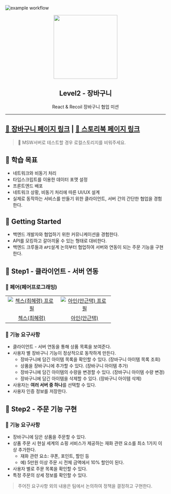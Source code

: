 ![example workflow](https://github.com/hyeryongchoi/react-shopping-cart-prod/actions/workflows/deploy.yml/badge.svg)

<p align="middle" >
  <img src="https://techcourse-storage.s3.ap-northeast-2.amazonaws.com/3e6c6f30b11d4b098b5a3e81be19ce3a" width="200px" alt="">
</p>
<h2 align="middle">Level2 - 장바구니</h2>
<p align="middle">React & Recoil 장바구니 협업 미션</p>
</p>

---

## [🛒 장바구니 페이지 링크](https://hyeryongchoi.github.io/react-shopping-cart-prod/) | [📕 스토리북 페이지 링크](https://hyeryongchoi.github.io/react-shopping-cart-prod/storybook)

> 📢 MSW서버로 테스트할 경우 로컬스토리지를 비워주세요.

## 📍 학습 목표

- 네트워크와 비동기 처리
- 타입스크립트를 이용한 데이터 포맷 설정
- 프론트엔드 배포
- 네트워크 상황, 비동기 처리에 따른 UI/UX 설계
- 실제로 동작하는 서비스를 만들기 위한 클라이언트, 서버 간의 간단한 협업을 경험한다.

## 🚀 Getting Started

- 백엔드 개발자와 협업하기 위한 커뮤니케이션을 경험한다.
- API를 모킹하고 갈아끼울 수 있는 형태로 대비한다.
- 백엔드 크루들과 `API`설계 논의부터 협업하여 서버와 연동이 되는 주문 기능을 구현한다.

## 🚀 Step1 - 클라이언트 - 서버 연동

### 🙏 페어(페어프로그래밍)

<table>
  <tr>
    <td align="center" width="150px">
      <a href="https://github.com/HyeryongChoi" target="_blank">
        <img src="https://avatars.githubusercontent.com/u/24777828?v=4" alt="첵스(최혜령) 프로필" />
      </a>
    </td>
    <td align="center" width="150px">
      <a href="https://github.com/geuntaek1013" target="_blank">
        <img src="https://avatars.githubusercontent.com/u/95906910?v=4" alt="아인(안근택) 프로필" />
      </a>
    </td>
  </tr>
  <tr>
    <td align="center">
      <a href="https://github.com/HyeryongChoi" target="_blank">
        첵스(최혜령)
      </a>
    </td>
    <td align="center">
      <a href="https://github.com/geuntaek1013" target="_blank">
        아인(안근택)
      </a>
    </td>
  </tr>
</table>

### 📝 기능 요구사항

- 클라이언트 - 서버 연동을 통해 상품 목록을 보여준다.
- 사용자 별 장바구니 기능이 정상적으로 동작하게 만든다.
  - 장바구니에 담긴 아이템 목록을 확인할 수 있다. (장바구니 아이템 목록 조회)
  - 상품을 장바구니에 추가할 수 있다. (장바구니 아이템 추가)
  - 장바구니에 담긴 아이템의 수량을 변경할 수 있다. (장바구니 아이템 수량 변경)
  - 장바구니에 담긴 아이템을 삭제할 수 있다. (장바구니 아이템 삭제)
- 사용자는 **여러 서버 중 하나**를 선택할 수 있다.
- 사용자 인증 정보를 저장한다.

## 🚀 Step2 - 주문 기능 구현

### 📝 기능 요구사항

- 장바구니에 담은 상품을 주문할 수 있다.
- 상품 주문 시 현실 세계의 쇼핑 서비스가 제공하는 재화 관련 요소를 최소 1가지 이상 추가한다.
  - 재화 관련 요소: 쿠폰, 포인트, 할인 등
  - 예) 5만원 이상 주문 시 전체 금액에서 10% 할인이 된다.
- 사용자 별로 주문 목록을 확인할 수 있다.
- 특정 주문의 상세 정보를 확인할 수 있다.

> 주어진 요구사항 외의 내용은 팀에서 논의하여 정책을 결정하고 구현한다.
